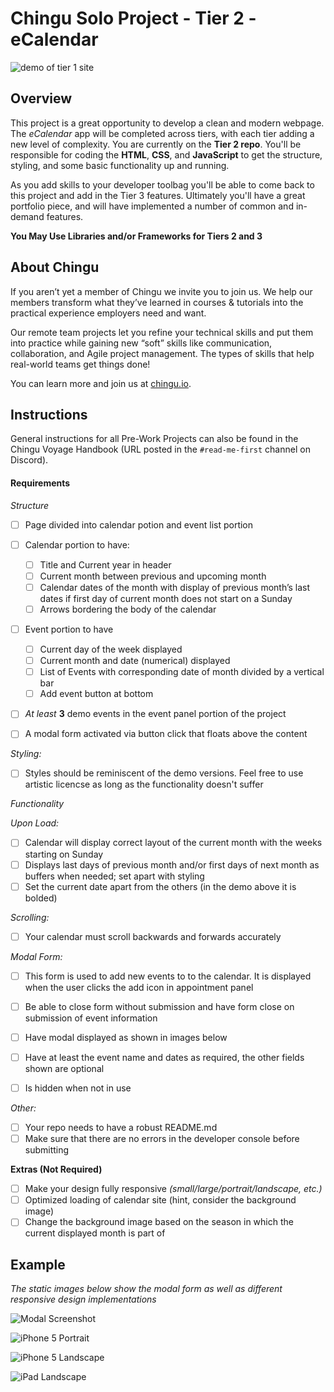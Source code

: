 # Chingu Solo Project - Tier 2 - eCalendar

![demo of tier 1 site](./assets/tier2.gif) 

## Overview 

This project is a great opportunity to develop a clean and modern webpage. The *eCalendar* app will be completed across tiers, with each tier adding a new level of complexity. You are currently on the **Tier 2 repo**. You'll be responsible for coding the **HTML**, **CSS**, and **JavaScript** to get the structure, styling, and some basic functionality up and running.

As you add skills to your developer toolbag you'll be able to come back to this project and add in the Tier 3 features. Ultimately you'll have a great portfolio piece, and will have implemented a number of common and in-demand features.

**You May Use Libraries and/or Frameworks for Tiers 2 and 3**

## About Chingu

If you aren’t yet a member of Chingu we invite you to join us. We help our 
members transform what they’ve learned in courses & tutorials into the 
practical experience employers need and want.

Our remote team projects let you refine your technical skills and put them 
into practice while gaining new “soft” skills like communication, 
collaboration, and Agile project management. The types of skills that 
help real-world teams get things done!

You can learn more and join us at [chingu.io](https://chingu.io).

## Instructions

General instructions for all Pre-Work Projects can also be found in the Chingu Voyage Handbook (URL posted in the `#read-me-first` channel on Discord).

#### Requirements

*Structure*

- [ ] Page divided into calendar potion and event list portion

- [ ] Calendar portion to have:  

  - [ ] Title and Current year in header  
  - [ ] Current month between previous and upcoming month 
  - [ ] Calendar dates of the month with display of previous month’s last dates if first day of current month does not start on a Sunday 
  - [ ] Arrows bordering the body of the calendar 

- [ ] Event portion to have

  - [ ]  Current day of the week displayed  
  - [ ]  Current month and date (numerical) displayed  
  - [ ]  List of Events with corresponding date of month divided by a vertical bar  
  - [ ]  Add event button at bottom 

- [ ] *At least* **3** demo events in the event panel portion of the project 

- [ ] A modal form activated via button click that floats above the content

*Styling:*

- [ ] Styles should be reminiscent of the demo versions. Feel free to use artistic licencse as long as the functionality doesn't suffer 

*Functionality*

*Upon Load:*

- [ ] Calendar will display correct layout of the current month with the weeks starting on Sunday
- [ ] Displays last days of previous month and/or first days of next month as buffers when needed; set apart with styling
- [ ] Set the current date apart from the others (in the demo above it is bolded)

*Scrolling:*

- [ ] Your calendar must scroll backwards and forwards accurately


*Modal Form:*
- [ ] This form is used to add new events to to the calendar. It is displayed when the user clicks the add icon in appointment panel
- [ ] Be able to close form without submission and have form close on submission of event information
- [ ] Have modal displayed as shown in images below
- [ ] Have at least the event name and dates as required, the other fields shown are optional
- [ ] Is hidden when not in use


*Other:*

- [ ] Your repo needs to have a robust README.md
- [ ] Make sure that there are no errors in the developer console before submitting

**Extras (Not Required)**

- [ ] Make your design fully responsive *(small/large/portrait/landscape, etc.)*
- [ ] Optimized loading of calendar site (hint, consider the background image)
- [ ] Change the background image based on the season in which the current displayed month is part of

## Example

*The static images below show the modal form as well as different responsive design implementations*

![Modal Screenshot](./assets/modal.png)

![iPhone 5 Portrait](./assets/iPhone5_portrait.png) 

![iPhone 5 Landscape](./assets/iPhone5_landscape.png) 

![iPad Landscape](./assets/tablet_landscape.png) 
